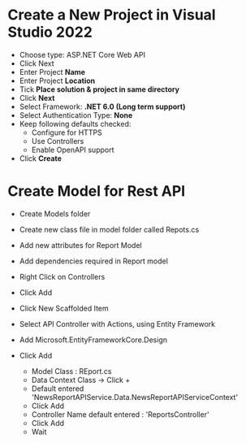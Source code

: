 # Create a New Project in Visual Studio 2022


- Choose type: ASP.NET Core Web API
- Click Next
- Enter Project **Name**
- Enter Project **Location**
- Tick **Place solution & project in same directory**
- Click **Next**
- Select Framework: **.NET 6.0 (Long term support)**
- Select Authentication Type: **None**
- Keep following defaults checked: 
    - Configure for HTTPS
	- Use Controllers
	- Enable OpenAPI support
- Click **Create**


# Create Model for Rest API
- Create Models folder
- Create new class file in model folder called Repots.cs
- Add new attributes for Report Model
- Add dependencies required in Report model 

- Right Click on Controllers
- Click Add 
- Click New Scaffolded Item
- Select API Controller with Actions, using Entity Framework
- Add Microsoft.EntityFrameworkCore.Design
- Click Add

	- Model Class : REport.cs
	- Data Context Class -> Click + 
	- Default entered 'NewsReportAPIService.Data.NewsReportAPIServiceContext' 
	- Click Add
	- Controller Name default entered : 'ReportsController' 
	- Click Add
	- Wait 
	
	
